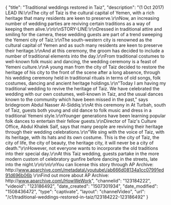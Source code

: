 {
    "title": "Traditional weddings restored in Taiz",
    "description": "(1 Oct 2017) LEAD IN:\r\nThe city of Taiz is the cultural capital of Yemen, with a rich heritage that many residents are keen to preserve.\r\nNow, an increasing number of wedding parties are reviving certain traditions as a way of keeping them alive.\r\n\r\nSTORY-LINE:\r\nDressed in traditional attire and smiling for the camera, these wedding guests are part of a trend sweeping the Yemeni city of Taiz.\r\nThe south-western city is renowned as the cultural capital of Yemen and as such many residents are keen to preserve their heritage.\r\nAnd at this ceremony, the groom has decided to include a number of traditional elements into the day.\r\nFrom traditional costumes to well-known folk music and dancing, the wedding ceremony is a feast of Yemeni culture.\r\nA young man from the city of Taiz decided to restore the heritage of his city to the front of the scene after a long absence, through his wedding ceremony held in traditional rituals in terms of old songs, folk costumes, dancing and ancient heritage holdings.\r\n\"Today I am having my traditional wedding to revive the heritage of Taiz. We have celebrated the wedding with our own costumes, well-known in Taiz, and the usual dances known to the community which have been missed in the past,\" says bridegroom Abdul Nasser Al-Siddiq.\r\nAt this ceremony in At Turbah, south of Taiz, guests both young and old dance to folk music and dress in a traditional Yemeni style.\r\nYounger generations have been learning popular folk dances to entertain their fellow guests.\r\nDirector of Taiz's Culture Office, Abdul Khalek Saif, says that many people are reviving their heritage through their wedding celebrations.\r\n\"We sing with the voice of Taiz, with its heritage, with its hats and its own costume. This is the city of Taiz, the city of life, the city of beauty, the heritage city, it will never be a city of death.\"\r\nHowever, not everyone wants to incorporate the old traditions into their special day.\r\nAt this Taiz wedding, guests partake in the more modern custom of celebratory gunfire before dancing in the streets, late into the night.\r\n\r\n\r\nYou can license this story through AP Archive: http:\/\/www.aparchive.com\/metadata\/youtube\/ab666d08134a1cc07991ed91d696b06b \r\nFind out more about AP Archive: http:\/\/www.aparchive.com\/HowWeWork",
    "channelid": "123184222",
    "videoid": "123186492",
    "date_created": "1507301934",
    "date_modified": "1508436472",
    "type": "captivate",
    "layout": "channelVideo",
    "url": "\/c1\/traditional-weddings-restored-in-taiz\/123184222-123186492"
}